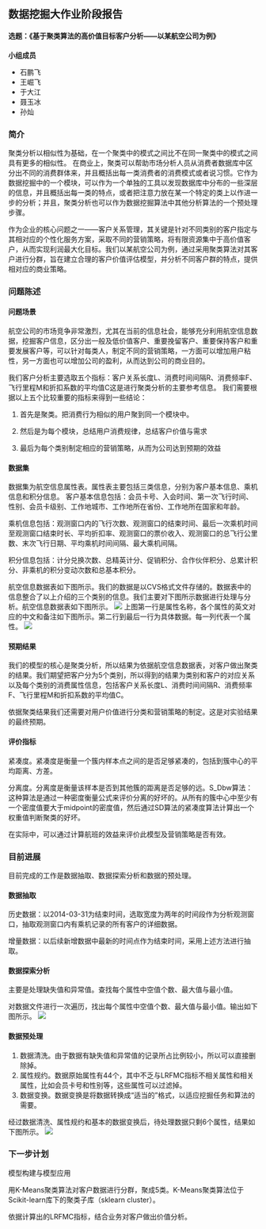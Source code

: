 ## 数据挖掘大作业阶段报告 ##
#### 选题：《基于聚类算法的高价值目标客户分析——以某航空公司为例》 ####

**小组成员**

- 石鹏飞
- 王崛飞
- 于大江
- 聂玉冰
- 孙灿

### 简介 ###
聚类分析以相似性为基础，在一个聚类中的模式之间比不在同一聚类中的模式之间具有更多的相似性。
在商业上，聚类可以帮助市场分析人员从消费者数据库中区分出不同的消费群体来，并且概括出每一类消费者的消费模式或者说习惯。它作为数据挖掘中的一个模块，可以作为一个单独的工具以发现数据库中分布的一些深层的信息，并且概括出每一类的特点，或者把注意力放在某一个特定的类上以作进一步的分析；并且，聚类分析也可以作为数据挖掘算法中其他分析算法的一个预处理步骤。

作为企业的核心问题之一——客户关系管理，其关键是针对不同类别的客户指定与其相对应的个性化服务方案，采取不同的营销策略，将有限资源集中于高价值客户，从而实现利润最大化目标。我们以某航空公司为例，通过采用聚类算法对其客户进行分群，旨在建立合理的客户价值评估模型，并分析不同客户群的特点，提供相对应的商业策略。

### 问题陈述 ###
#### 问题场景 ####
航空公司的市场竞争非常激烈，尤其在当前的信息社会，能够充分利用航空信息数据，挖掘客户信息，区分出一般及低价值客户、重要挽留客户、重要保持客户和重要发展客户等，可以针对每类人，制定不同的营销策略，一方面可以增加用户粘性，另一方面也可以增加公司的盈利，从而达到公司的商业目的。

我们客户分析主要选取五个指标：客户关系长度L、消费时间间隔R、消费频率F、飞行里程M和折扣系数的平均值C这是进行聚类分析的主要参考信息。
我们需要根据以上五个比较重要的指标来得到一些结论：

1. 首先是聚类。把消费行为相似的用户聚到同一个模块中。
 
2. 然后是为每个模块，总结用户消费规律，总结客户价值与需求
 
3. 最后为每个类别制定相应的营销策略，从而为公司达到预期的效益

#### 数据集 ####
数据集为航空信息属性表。属性表主要包括三类信息，分别为客户基本信息、乘机信息和积分信息。
客户基本信息包括：会员卡号、入会时间、第一次飞行时间、性别、会员卡级别、工作地城市、工作地所在省份、工作地所在国家和年龄。

乘机信息包括：观测窗口内的飞行次数、观测窗口的结束时间、最后一次乘机时间至观测窗口结束时长、平均折扣率、观测窗口的票价收入、观测窗口的总飞行公里数、末次飞行日期、平均乘机时间间隔、最大乘机间隔。

积分信息包括：计分兑换次数、总精英计分、促销积分、合作伙伴积分、总累计积分、非乘机的积分变动次数和总基本积分。

航空信息数据表如下图所示。我们的数据是以CVS格式文件存储的。数据表中的信息整合了以上介绍的三个类别的信息。我们主要对下图所示数据进行处理与分析。航空信息数据表如下图所示。
![](http://i.imgur.com/3JfUTmK.png)
上图第一行是属性名称，各个属性的英文对应的中文和备注如下图所示。第二行到最后一行为具体数据。每一列代表一个属性。
![](http://i.imgur.com/uZ1KByA.png)
#### 预期结果 ####
我们的模型的核心是聚类分析，所以结果为依据航空信息数据表，对客户做出聚类的结果。我们期望把客户分为5个类别，所以得到的结果为类别和客户的对应关系以及每个类别的消费属性信息，包括客户关系长度L、消费时间间隔R、消费频率F、飞行里程M和折扣系数的平均值C。

依据聚类结果我们还需要对用户价值进行分类和营销策略的制定。这是对实验结果的最终预期。
#### 评价指标 ####
紧凑度。紧凑度是衡量一个簇内样本点之间的是否足够紧凑的，包括到簇中心的平均距离、方差。

分离度。分离度是衡量该样本是否到其他簇的距离是否足够的远。S_Dbw算法：这种算法是通过一种密度衡量公式来评价分离的好坏的。从所有的簇中心中至少有一个密度值要大于midpoint的密度值，然后通过SD算法的紧凑度算法计算出一个权重值判断聚类的好坏。

在实际中，可以通过计算航班的效益来评价此模型及营销策略是否有效。

### 目前进展 ###
目前完成的工作是数据抽取、数据探索分析和数据的预处理。
#### 数据抽取 ####
历史数据：以2014-03-31为结束时间，选取宽度为两年的时间段作为分析观测窗口，抽取观测窗口内有乘机记录的所有客户的详细数据。

增量数据：以后续新增数据中最新的时间点作为结束时间，采用上述方法进行抽取。
#### 数据探索分析 ####
主要是处理缺失值和异常值。查找每个属性中空值个数、最大值与最小值。

对数据文件进行一次遍历，找出每个属性中空值个数、最大值与最小值。输出如下图所示。
![](http://i.imgur.com/TOxt6tO.png)
#### 数据预处理 ####
1. 数据清洗。由于数据有缺失值和异常值的记录所占比例较小，所以可以直接删除掉。
2. 属性规约。数据原始属性有44个，其中不乏与LRFMC指标不相关属性和相关属性，比如会员卡号和性别等，这些属性可以过滤掉。
3. 数据变换。数据变换是将数据转换成“适当的”格式，以适应挖掘任务和算法的需要。

经过数据清洗、属性规约和基本的数据变换后，待处理数据只剩6个属性，结果如下图所示。
![](http://i.imgur.com/ZCI9Gjl.png)

### 下一步计划 ###

模型构建与模型应用

用K-Means聚类算法对客户数据进行分群，聚成5类。K-Means聚类算法位于Scikit-learn库下的聚类子库（sklearn cluster）。

依据计算出的LRFMC指标，结合业务对客户做出价值分析。
